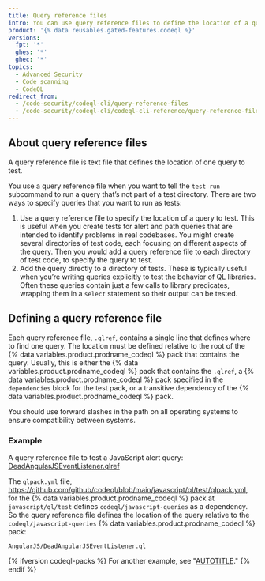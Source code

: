 ```yaml
---
title: Query reference files
intro: You can use query reference files to define the location of a query you want to run in tests.
product: '{% data reusables.gated-features.codeql %}'
versions:
  fpt: '*'
  ghes: '*'
  ghec: '*'
topics:
  - Advanced Security
  - Code scanning
  - CodeQL
redirect_from:
  - /code-security/codeql-cli/query-reference-files
  - /code-security/codeql-cli/codeql-cli-reference/query-reference-files
---
```


## About query reference files

A query reference file is text file that defines the location of one query to test.

You use a query reference file when you want to tell the `test run` subcommand
to run a query that’s not part of a test directory.
There are two ways to specify queries that you want to run as tests:

1. Use a query reference file to specify the location of a query to test.
This is useful when you create tests for alert and path queries that
are intended to identify problems in real codebases. You might create
several directories of test code, each focusing on different
aspects of the query. Then you would add a query reference file to
each directory of test code, to specify the query to test.
1. Add the query directly to a directory of tests.
These is typically useful when you’re writing queries explicitly to test the behavior
of QL libraries. Often these queries contain just a few calls to library predicates,
wrapping them in a `select` statement so their output can be tested.

## Defining a query reference file

Each query reference file, `.qlref`, contains a single line that defines
where to find one query. The location must be defined relative
to the root of the {% data variables.product.prodname_codeql %} pack that contains the query.
Usually, this is either the {% data variables.product.prodname_codeql %} pack that contains the `.qlref`, a {% data variables.product.prodname_codeql %} pack specified in the `dependencies` block for the test pack, or a transitive dependency of the {% data variables.product.prodname_codeql %} pack.

You should use forward slashes in the path on all operating
systems to ensure compatibility between systems.

### Example

A query reference file to test a JavaScript alert query:
[DeadAngularJSEventListener.qlref](https://github.com/github/codeql/blob/main/javascript/ql/test/query-tests/AngularJS/DeadAngularJSEventListener/DeadAngularJSEventListener.qlref)

The `qlpack.yml` file, https://github.com/github/codeql/blob/main/javascript/ql/test/qlpack.yml,
for the {% data variables.product.prodname_codeql %} pack at `javascript/ql/test` defines `codeql/javascript-queries` as
a dependency. So the query reference file defines the location of the query relative
to the `codeql/javascript-queries` {% data variables.product.prodname_codeql %} pack:

```shell
AngularJS/DeadAngularJSEventListener.ql
```

{% ifversion codeql-packs %}
For another example, see "[AUTOTITLE](/code-security/codeql-cli/using-the-advanced-functionality-of-the-codeql-cli/testing-custom-queries)."
{% endif %}
